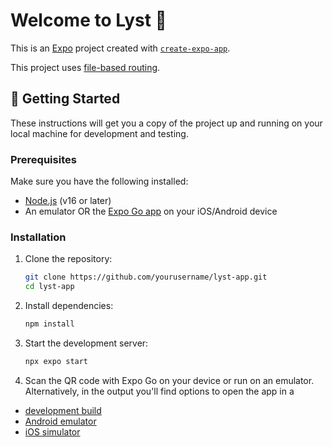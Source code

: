 # Welcome to Lyst 👋

This is an [Expo](https://expo.dev) project created with [`create-expo-app`](https://www.npmjs.com/package/create-expo-app).

This project uses [file-based routing](https://docs.expo.dev/router/introduction).


## 🚀 Getting Started

These instructions will get you a copy of the project up and running on your local machine for development and testing.

### Prerequisites

Make sure you have the following installed:

- [Node.js](https://nodejs.org/) (v16 or later)
- An emulator OR the [Expo Go app](https://expo.dev/client) on your iOS/Android device

### Installation

1. Clone the repository:

   ```bash
   git clone https://github.com/yourusername/lyst-app.git
   cd lyst-app
   ```

2. Install dependencies:

   ```bash
   npm install
   ```

3. Start the development server:

   ```bash
   npx expo start
   ```

4. Scan the QR code with Expo Go on your device or run on an emulator.
Alternatively, in the output you'll find options to open the app in a
- [development build](https://docs.expo.dev/develop/development-builds/introduction/)
- [Android emulator](https://docs.expo.dev/workflow/android-studio-emulator/)
- [iOS simulator](https://docs.expo.dev/workflow/ios-simulator/)



